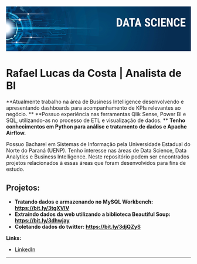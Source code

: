 
<p align="center">
  <img src="banner.png" >
</p>

# Rafael Lucas da Costa | Analista de BI

**Atualmente trabalho na área de Business Intelligence desenvolvendo e apresentando dashboards para acompanhamento de KPIs relevantes ao negócio. **
**Possuo experiência nas ferramentas Qlik Sense, Power BI e SQL, utilizando-as no processo de ETL e visualização de dados. **
**Tenho conhecimentos em Python para análise e tratamento de dados e Apache Airflow.**

Possuo Bacharel em Sistemas de Informação pela Universidade Estadual do Norte do Paraná (UENP). Tenho interesse nas áreas de Data Science, Data Analytics e Business Intelligence. Neste repositório podem ser encontrados projetos relacionados à essas áreas que foram desenvolvidos para fins de estudo.

## Projetos:

* **Tratando dados e armazenando no MySQL Workbench: https://bit.ly/3tgXVlV** 
* **Extraindo dados da web utilizando a biblioteca Beautiful Soup: https://bit.ly/3dhwjay**
* **Coletando dados do twitter: https://bit.ly/3djQZyS**

**Links:**
* [LinkedIn](https://www.linkedin.com/in/rafael-lucas-da-costa/)

---





